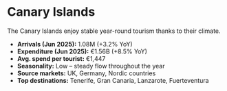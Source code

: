 # Canary Islands

The Canary Islands enjoy stable year-round tourism thanks to their climate.  

- **Arrivals (Jun 2025):** 1.08M (+3.2% YoY)  
- **Expenditure (Jun 2025):** €1.56B (+8.5% YoY)  
- **Avg. spend per tourist:** €1,447  
- **Seasonality:** Low – steady flow throughout the year  
- **Source markets:** UK, Germany, Nordic countries  
- **Top destinations:** Tenerife, Gran Canaria, Lanzarote, Fuerteventura  